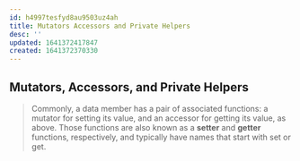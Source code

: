 ```yaml
---
id: h4997tesfyd8au9503uz4ah
title: Mutators Accessors and Private Helpers
desc: ''
updated: 1641372417847
created: 1641372370330
---
```



## Mutators, Accessors, and Private Helpers

> Commonly, a data member has a pair of associated functions: a mutator for setting its value, and an accessor for getting its value, as above. Those functions are also known as a **setter** and **getter** functions, respectively, and typically have names that start with set or get.
